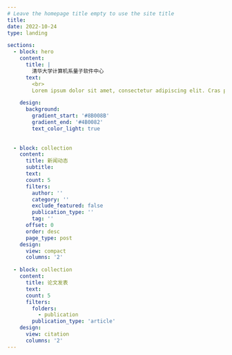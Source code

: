```yaml
---
# Leave the homepage title empty to use the site title
title:
date: 2022-10-24
type: landing

sections:
  - block: hero
    content:
      title: |
        清华大学计算机系量子软件中心
      text:
        <br>
        Lorem ipsum dolor sit amet, consectetur adipiscing elit. Cras pulvinar dui urna, vel rutrum lectus pretium sit amet. Praesent non eleifend nisi, in porttitor dui. Nunc et augue vestibulum, sollicitudin nulla at, accumsan dui. Integer vestibulum nisl bibendum dapibus aliquam. Etiam lectus velit, interdum sed erat at, viverra cursus metus.

    design:
      background:
        gradient_start: '#8B008B'
        gradient_end: '#4B0082'
        text_color_light: true
          
  
  - block: collection
    content:
      title: 新闻动态
      subtitle:
      text:
      count: 5
      filters:
        author: ''
        category: ''
        exclude_featured: false
        publication_type: ''
        tag: ''
      offset: 0
      order: desc
      page_type: post
    design:
      view: compact
      columns: '2'

  - block: collection
    content:
      title: 论文发表
      text: 
      count: 5
      filters:
        folders:
          - publication
        publication_type: 'article'
    design:
      view: citation
      columns: '2'
---
```

